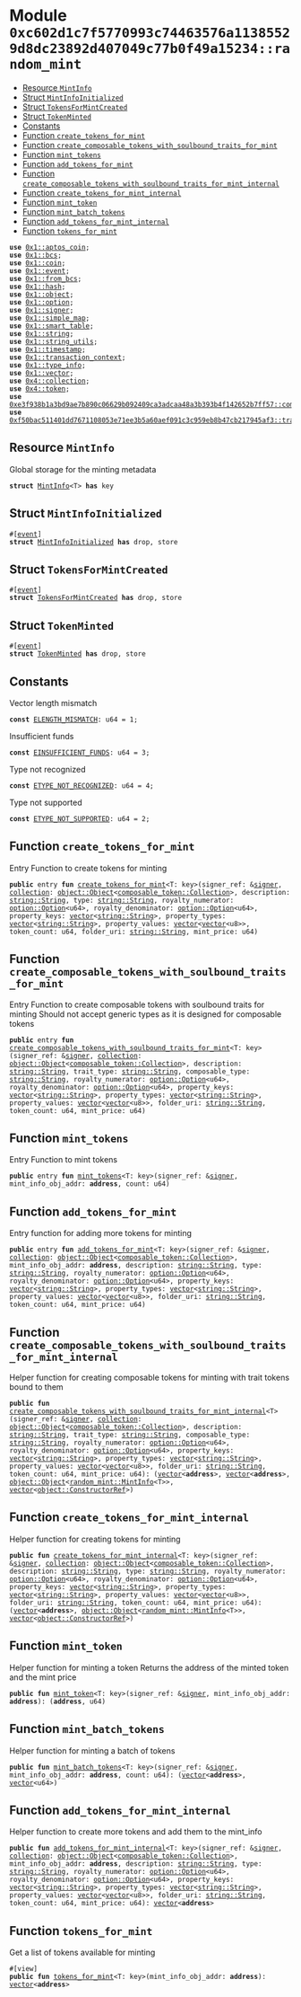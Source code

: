 
<a id="0xc602d1c7f5770993c74463576a11385529d8dc23892d407049c77b0f49a15234_random_mint"></a>

# Module `0xc602d1c7f5770993c74463576a11385529d8dc23892d407049c77b0f49a15234::random_mint`



-  [Resource `MintInfo`](#0xc602d1c7f5770993c74463576a11385529d8dc23892d407049c77b0f49a15234_random_mint_MintInfo)
-  [Struct `MintInfoInitialized`](#0xc602d1c7f5770993c74463576a11385529d8dc23892d407049c77b0f49a15234_random_mint_MintInfoInitialized)
-  [Struct `TokensForMintCreated`](#0xc602d1c7f5770993c74463576a11385529d8dc23892d407049c77b0f49a15234_random_mint_TokensForMintCreated)
-  [Struct `TokenMinted`](#0xc602d1c7f5770993c74463576a11385529d8dc23892d407049c77b0f49a15234_random_mint_TokenMinted)
-  [Constants](#@Constants_0)
-  [Function `create_tokens_for_mint`](#0xc602d1c7f5770993c74463576a11385529d8dc23892d407049c77b0f49a15234_random_mint_create_tokens_for_mint)
-  [Function `create_composable_tokens_with_soulbound_traits_for_mint`](#0xc602d1c7f5770993c74463576a11385529d8dc23892d407049c77b0f49a15234_random_mint_create_composable_tokens_with_soulbound_traits_for_mint)
-  [Function `mint_tokens`](#0xc602d1c7f5770993c74463576a11385529d8dc23892d407049c77b0f49a15234_random_mint_mint_tokens)
-  [Function `add_tokens_for_mint`](#0xc602d1c7f5770993c74463576a11385529d8dc23892d407049c77b0f49a15234_random_mint_add_tokens_for_mint)
-  [Function `create_composable_tokens_with_soulbound_traits_for_mint_internal`](#0xc602d1c7f5770993c74463576a11385529d8dc23892d407049c77b0f49a15234_random_mint_create_composable_tokens_with_soulbound_traits_for_mint_internal)
-  [Function `create_tokens_for_mint_internal`](#0xc602d1c7f5770993c74463576a11385529d8dc23892d407049c77b0f49a15234_random_mint_create_tokens_for_mint_internal)
-  [Function `mint_token`](#0xc602d1c7f5770993c74463576a11385529d8dc23892d407049c77b0f49a15234_random_mint_mint_token)
-  [Function `mint_batch_tokens`](#0xc602d1c7f5770993c74463576a11385529d8dc23892d407049c77b0f49a15234_random_mint_mint_batch_tokens)
-  [Function `add_tokens_for_mint_internal`](#0xc602d1c7f5770993c74463576a11385529d8dc23892d407049c77b0f49a15234_random_mint_add_tokens_for_mint_internal)
-  [Function `tokens_for_mint`](#0xc602d1c7f5770993c74463576a11385529d8dc23892d407049c77b0f49a15234_random_mint_tokens_for_mint)


<pre><code><b>use</b> <a href="">0x1::aptos_coin</a>;
<b>use</b> <a href="">0x1::bcs</a>;
<b>use</b> <a href="">0x1::coin</a>;
<b>use</b> <a href="">0x1::event</a>;
<b>use</b> <a href="">0x1::from_bcs</a>;
<b>use</b> <a href="">0x1::hash</a>;
<b>use</b> <a href="">0x1::object</a>;
<b>use</b> <a href="">0x1::option</a>;
<b>use</b> <a href="">0x1::signer</a>;
<b>use</b> <a href="">0x1::simple_map</a>;
<b>use</b> <a href="">0x1::smart_table</a>;
<b>use</b> <a href="">0x1::string</a>;
<b>use</b> <a href="">0x1::string_utils</a>;
<b>use</b> <a href="">0x1::timestamp</a>;
<b>use</b> <a href="">0x1::transaction_context</a>;
<b>use</b> <a href="">0x1::type_info</a>;
<b>use</b> <a href="">0x1::vector</a>;
<b>use</b> <a href="">0x4::collection</a>;
<b>use</b> <a href="">0x4::token</a>;
<b>use</b> <a href="">0xe3f938b1a3bd9ae7b890c06629b092409ca3adcaa48a3b393b4f142652b7ff57::composable_token</a>;
<b>use</b> <a href="">0xf50bac511401dd7671108053e71ee3b5a60aef091c3c959eb8b47cb217945af3::transfer_token</a>;
</code></pre>



<a id="0xc602d1c7f5770993c74463576a11385529d8dc23892d407049c77b0f49a15234_random_mint_MintInfo"></a>

## Resource `MintInfo`

Global storage for the minting metadata


<pre><code><b>struct</b> <a href="random_mint.md#0xc602d1c7f5770993c74463576a11385529d8dc23892d407049c77b0f49a15234_random_mint_MintInfo">MintInfo</a>&lt;T&gt; <b>has</b> key
</code></pre>



<a id="0xc602d1c7f5770993c74463576a11385529d8dc23892d407049c77b0f49a15234_random_mint_MintInfoInitialized"></a>

## Struct `MintInfoInitialized`



<pre><code>#[<a href="">event</a>]
<b>struct</b> <a href="random_mint.md#0xc602d1c7f5770993c74463576a11385529d8dc23892d407049c77b0f49a15234_random_mint_MintInfoInitialized">MintInfoInitialized</a> <b>has</b> drop, store
</code></pre>



<a id="0xc602d1c7f5770993c74463576a11385529d8dc23892d407049c77b0f49a15234_random_mint_TokensForMintCreated"></a>

## Struct `TokensForMintCreated`



<pre><code>#[<a href="">event</a>]
<b>struct</b> <a href="random_mint.md#0xc602d1c7f5770993c74463576a11385529d8dc23892d407049c77b0f49a15234_random_mint_TokensForMintCreated">TokensForMintCreated</a> <b>has</b> drop, store
</code></pre>



<a id="0xc602d1c7f5770993c74463576a11385529d8dc23892d407049c77b0f49a15234_random_mint_TokenMinted"></a>

## Struct `TokenMinted`



<pre><code>#[<a href="">event</a>]
<b>struct</b> <a href="random_mint.md#0xc602d1c7f5770993c74463576a11385529d8dc23892d407049c77b0f49a15234_random_mint_TokenMinted">TokenMinted</a> <b>has</b> drop, store
</code></pre>



<a id="@Constants_0"></a>

## Constants


<a id="0xc602d1c7f5770993c74463576a11385529d8dc23892d407049c77b0f49a15234_random_mint_ELENGTH_MISMATCH"></a>

Vector length mismatch


<pre><code><b>const</b> <a href="random_mint.md#0xc602d1c7f5770993c74463576a11385529d8dc23892d407049c77b0f49a15234_random_mint_ELENGTH_MISMATCH">ELENGTH_MISMATCH</a>: u64 = 1;
</code></pre>



<a id="0xc602d1c7f5770993c74463576a11385529d8dc23892d407049c77b0f49a15234_random_mint_EINSUFFICIENT_FUNDS"></a>

Insufficient funds


<pre><code><b>const</b> <a href="random_mint.md#0xc602d1c7f5770993c74463576a11385529d8dc23892d407049c77b0f49a15234_random_mint_EINSUFFICIENT_FUNDS">EINSUFFICIENT_FUNDS</a>: u64 = 3;
</code></pre>



<a id="0xc602d1c7f5770993c74463576a11385529d8dc23892d407049c77b0f49a15234_random_mint_ETYPE_NOT_RECOGNIZED"></a>

Type not recognized


<pre><code><b>const</b> <a href="random_mint.md#0xc602d1c7f5770993c74463576a11385529d8dc23892d407049c77b0f49a15234_random_mint_ETYPE_NOT_RECOGNIZED">ETYPE_NOT_RECOGNIZED</a>: u64 = 4;
</code></pre>



<a id="0xc602d1c7f5770993c74463576a11385529d8dc23892d407049c77b0f49a15234_random_mint_ETYPE_NOT_SUPPORTED"></a>

Type not supported


<pre><code><b>const</b> <a href="random_mint.md#0xc602d1c7f5770993c74463576a11385529d8dc23892d407049c77b0f49a15234_random_mint_ETYPE_NOT_SUPPORTED">ETYPE_NOT_SUPPORTED</a>: u64 = 2;
</code></pre>



<a id="0xc602d1c7f5770993c74463576a11385529d8dc23892d407049c77b0f49a15234_random_mint_create_tokens_for_mint"></a>

## Function `create_tokens_for_mint`

Entry Function to create tokens for minting


<pre><code><b>public</b> entry <b>fun</b> <a href="random_mint.md#0xc602d1c7f5770993c74463576a11385529d8dc23892d407049c77b0f49a15234_random_mint_create_tokens_for_mint">create_tokens_for_mint</a>&lt;T: key&gt;(signer_ref: &<a href="">signer</a>, <a href="">collection</a>: <a href="_Object">object::Object</a>&lt;<a href="_Collection">composable_token::Collection</a>&gt;, description: <a href="_String">string::String</a>, type: <a href="_String">string::String</a>, royalty_numerator: <a href="_Option">option::Option</a>&lt;u64&gt;, royalty_denominator: <a href="_Option">option::Option</a>&lt;u64&gt;, property_keys: <a href="">vector</a>&lt;<a href="_String">string::String</a>&gt;, property_types: <a href="">vector</a>&lt;<a href="_String">string::String</a>&gt;, property_values: <a href="">vector</a>&lt;<a href="">vector</a>&lt;u8&gt;&gt;, token_count: u64, folder_uri: <a href="_String">string::String</a>, mint_price: u64)
</code></pre>



<a id="0xc602d1c7f5770993c74463576a11385529d8dc23892d407049c77b0f49a15234_random_mint_create_composable_tokens_with_soulbound_traits_for_mint"></a>

## Function `create_composable_tokens_with_soulbound_traits_for_mint`

Entry Function to create composable tokens with soulbound traits for minting
Should not accept generic types as it is designed for composable tokens


<pre><code><b>public</b> entry <b>fun</b> <a href="random_mint.md#0xc602d1c7f5770993c74463576a11385529d8dc23892d407049c77b0f49a15234_random_mint_create_composable_tokens_with_soulbound_traits_for_mint">create_composable_tokens_with_soulbound_traits_for_mint</a>&lt;T: key&gt;(signer_ref: &<a href="">signer</a>, <a href="">collection</a>: <a href="_Object">object::Object</a>&lt;<a href="_Collection">composable_token::Collection</a>&gt;, description: <a href="_String">string::String</a>, trait_type: <a href="_String">string::String</a>, composable_type: <a href="_String">string::String</a>, royalty_numerator: <a href="_Option">option::Option</a>&lt;u64&gt;, royalty_denominator: <a href="_Option">option::Option</a>&lt;u64&gt;, property_keys: <a href="">vector</a>&lt;<a href="_String">string::String</a>&gt;, property_types: <a href="">vector</a>&lt;<a href="_String">string::String</a>&gt;, property_values: <a href="">vector</a>&lt;<a href="">vector</a>&lt;u8&gt;&gt;, folder_uri: <a href="_String">string::String</a>, token_count: u64, mint_price: u64)
</code></pre>



<a id="0xc602d1c7f5770993c74463576a11385529d8dc23892d407049c77b0f49a15234_random_mint_mint_tokens"></a>

## Function `mint_tokens`

Entry Function to mint tokens


<pre><code><b>public</b> entry <b>fun</b> <a href="random_mint.md#0xc602d1c7f5770993c74463576a11385529d8dc23892d407049c77b0f49a15234_random_mint_mint_tokens">mint_tokens</a>&lt;T: key&gt;(signer_ref: &<a href="">signer</a>, mint_info_obj_addr: <b>address</b>, count: u64)
</code></pre>



<a id="0xc602d1c7f5770993c74463576a11385529d8dc23892d407049c77b0f49a15234_random_mint_add_tokens_for_mint"></a>

## Function `add_tokens_for_mint`

Entry function for adding more tokens for minting


<pre><code><b>public</b> entry <b>fun</b> <a href="random_mint.md#0xc602d1c7f5770993c74463576a11385529d8dc23892d407049c77b0f49a15234_random_mint_add_tokens_for_mint">add_tokens_for_mint</a>&lt;T: key&gt;(signer_ref: &<a href="">signer</a>, <a href="">collection</a>: <a href="_Object">object::Object</a>&lt;<a href="_Collection">composable_token::Collection</a>&gt;, mint_info_obj_addr: <b>address</b>, description: <a href="_String">string::String</a>, type: <a href="_String">string::String</a>, royalty_numerator: <a href="_Option">option::Option</a>&lt;u64&gt;, royalty_denominator: <a href="_Option">option::Option</a>&lt;u64&gt;, property_keys: <a href="">vector</a>&lt;<a href="_String">string::String</a>&gt;, property_types: <a href="">vector</a>&lt;<a href="_String">string::String</a>&gt;, property_values: <a href="">vector</a>&lt;<a href="">vector</a>&lt;u8&gt;&gt;, folder_uri: <a href="_String">string::String</a>, token_count: u64, mint_price: u64)
</code></pre>



<a id="0xc602d1c7f5770993c74463576a11385529d8dc23892d407049c77b0f49a15234_random_mint_create_composable_tokens_with_soulbound_traits_for_mint_internal"></a>

## Function `create_composable_tokens_with_soulbound_traits_for_mint_internal`

Helper function for creating composable tokens for minting with trait tokens bound to them


<pre><code><b>public</b> <b>fun</b> <a href="random_mint.md#0xc602d1c7f5770993c74463576a11385529d8dc23892d407049c77b0f49a15234_random_mint_create_composable_tokens_with_soulbound_traits_for_mint_internal">create_composable_tokens_with_soulbound_traits_for_mint_internal</a>&lt;T&gt;(signer_ref: &<a href="">signer</a>, <a href="">collection</a>: <a href="_Object">object::Object</a>&lt;<a href="_Collection">composable_token::Collection</a>&gt;, description: <a href="_String">string::String</a>, trait_type: <a href="_String">string::String</a>, composable_type: <a href="_String">string::String</a>, royalty_numerator: <a href="_Option">option::Option</a>&lt;u64&gt;, royalty_denominator: <a href="_Option">option::Option</a>&lt;u64&gt;, property_keys: <a href="">vector</a>&lt;<a href="_String">string::String</a>&gt;, property_types: <a href="">vector</a>&lt;<a href="_String">string::String</a>&gt;, property_values: <a href="">vector</a>&lt;<a href="">vector</a>&lt;u8&gt;&gt;, folder_uri: <a href="_String">string::String</a>, token_count: u64, mint_price: u64): (<a href="">vector</a>&lt;<b>address</b>&gt;, <a href="">vector</a>&lt;<b>address</b>&gt;, <a href="_Object">object::Object</a>&lt;<a href="random_mint.md#0xc602d1c7f5770993c74463576a11385529d8dc23892d407049c77b0f49a15234_random_mint_MintInfo">random_mint::MintInfo</a>&lt;T&gt;&gt;, <a href="">vector</a>&lt;<a href="_ConstructorRef">object::ConstructorRef</a>&gt;)
</code></pre>



<a id="0xc602d1c7f5770993c74463576a11385529d8dc23892d407049c77b0f49a15234_random_mint_create_tokens_for_mint_internal"></a>

## Function `create_tokens_for_mint_internal`

Helper function for creating tokens for minting


<pre><code><b>public</b> <b>fun</b> <a href="random_mint.md#0xc602d1c7f5770993c74463576a11385529d8dc23892d407049c77b0f49a15234_random_mint_create_tokens_for_mint_internal">create_tokens_for_mint_internal</a>&lt;T: key&gt;(signer_ref: &<a href="">signer</a>, <a href="">collection</a>: <a href="_Object">object::Object</a>&lt;<a href="_Collection">composable_token::Collection</a>&gt;, description: <a href="_String">string::String</a>, type: <a href="_String">string::String</a>, royalty_numerator: <a href="_Option">option::Option</a>&lt;u64&gt;, royalty_denominator: <a href="_Option">option::Option</a>&lt;u64&gt;, property_keys: <a href="">vector</a>&lt;<a href="_String">string::String</a>&gt;, property_types: <a href="">vector</a>&lt;<a href="_String">string::String</a>&gt;, property_values: <a href="">vector</a>&lt;<a href="">vector</a>&lt;u8&gt;&gt;, folder_uri: <a href="_String">string::String</a>, token_count: u64, mint_price: u64): (<a href="">vector</a>&lt;<b>address</b>&gt;, <a href="_Object">object::Object</a>&lt;<a href="random_mint.md#0xc602d1c7f5770993c74463576a11385529d8dc23892d407049c77b0f49a15234_random_mint_MintInfo">random_mint::MintInfo</a>&lt;T&gt;&gt;, <a href="">vector</a>&lt;<a href="_ConstructorRef">object::ConstructorRef</a>&gt;)
</code></pre>



<a id="0xc602d1c7f5770993c74463576a11385529d8dc23892d407049c77b0f49a15234_random_mint_mint_token"></a>

## Function `mint_token`

Helper function for minting a token
Returns the address of the minted token and the mint price


<pre><code><b>public</b> <b>fun</b> <a href="random_mint.md#0xc602d1c7f5770993c74463576a11385529d8dc23892d407049c77b0f49a15234_random_mint_mint_token">mint_token</a>&lt;T: key&gt;(signer_ref: &<a href="">signer</a>, mint_info_obj_addr: <b>address</b>): (<b>address</b>, u64)
</code></pre>



<a id="0xc602d1c7f5770993c74463576a11385529d8dc23892d407049c77b0f49a15234_random_mint_mint_batch_tokens"></a>

## Function `mint_batch_tokens`

Helper function for minting a batch of tokens


<pre><code><b>public</b> <b>fun</b> <a href="random_mint.md#0xc602d1c7f5770993c74463576a11385529d8dc23892d407049c77b0f49a15234_random_mint_mint_batch_tokens">mint_batch_tokens</a>&lt;T: key&gt;(signer_ref: &<a href="">signer</a>, mint_info_obj_addr: <b>address</b>, count: u64): (<a href="">vector</a>&lt;<b>address</b>&gt;, <a href="">vector</a>&lt;u64&gt;)
</code></pre>



<a id="0xc602d1c7f5770993c74463576a11385529d8dc23892d407049c77b0f49a15234_random_mint_add_tokens_for_mint_internal"></a>

## Function `add_tokens_for_mint_internal`

Helper function to create more tokens and add them to the mint_info


<pre><code><b>public</b> <b>fun</b> <a href="random_mint.md#0xc602d1c7f5770993c74463576a11385529d8dc23892d407049c77b0f49a15234_random_mint_add_tokens_for_mint_internal">add_tokens_for_mint_internal</a>&lt;T: key&gt;(signer_ref: &<a href="">signer</a>, <a href="">collection</a>: <a href="_Object">object::Object</a>&lt;<a href="_Collection">composable_token::Collection</a>&gt;, mint_info_obj_addr: <b>address</b>, description: <a href="_String">string::String</a>, type: <a href="_String">string::String</a>, royalty_numerator: <a href="_Option">option::Option</a>&lt;u64&gt;, royalty_denominator: <a href="_Option">option::Option</a>&lt;u64&gt;, property_keys: <a href="">vector</a>&lt;<a href="_String">string::String</a>&gt;, property_types: <a href="">vector</a>&lt;<a href="_String">string::String</a>&gt;, property_values: <a href="">vector</a>&lt;<a href="">vector</a>&lt;u8&gt;&gt;, folder_uri: <a href="_String">string::String</a>, token_count: u64, mint_price: u64): <a href="">vector</a>&lt;<b>address</b>&gt;
</code></pre>



<a id="0xc602d1c7f5770993c74463576a11385529d8dc23892d407049c77b0f49a15234_random_mint_tokens_for_mint"></a>

## Function `tokens_for_mint`

Get a list of tokens available for minting


<pre><code>#[view]
<b>public</b> <b>fun</b> <a href="random_mint.md#0xc602d1c7f5770993c74463576a11385529d8dc23892d407049c77b0f49a15234_random_mint_tokens_for_mint">tokens_for_mint</a>&lt;T: key&gt;(mint_info_obj_addr: <b>address</b>): <a href="">vector</a>&lt;<b>address</b>&gt;
</code></pre>
